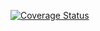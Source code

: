 [![Coverage Status](https://coveralls.io/repos/github/neddsr/lab05/badge.svg?branch=main)](https://coveralls.io/github/neddsr/lab05?branch=main)
